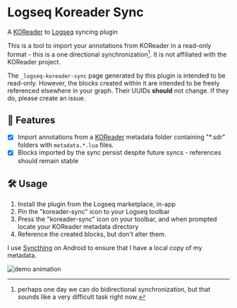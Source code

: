 # Logseq Koreader Sync
A [KOReader](https://koreader.rocks/) to [Logseq](https://logseq.com/) syncing plugin

This is a tool to import your annotations from KOReader in a read-only format - this is a one directional synchronization[^1]. It is not affiliated with the KOReader project.

The `_logseq-koreader-sync` page generated by this plugin is intended to be read-only. However, the blocks created within it are intended to be freely referenced elsewhere in your graph. Their UUIDs **should** not change. If they do, please create an issue.

[^1]: perhaps one day we can do bidirectional synchronization, but that sounds like a very difficult task right now. 

## 🚀 Features
- [x] Import annotations from a [KOReader](https://koreader.rocks/) metadata folder containing "*.sdr" folders with `metadata.*.lua` files.
- [x] Blocks imported by the sync persist despite future syncs - references should remain stable

## 🛠️ Usage

1. Install the plugin from the Logseq marketplace, in-app
2. Pin the "koreader-sync" icon to your Logseq toolbar
3. Press the "koreader-sync" icon on your toolbar, and when prompted locate your KOReader metadata directory
4. Reference the created blocks, but don't alter them.

I use [Syncthing](https://syncthing.net/) on Android to ensure that I have a local copy of my metadata.

![demo animation](demo.gif)
